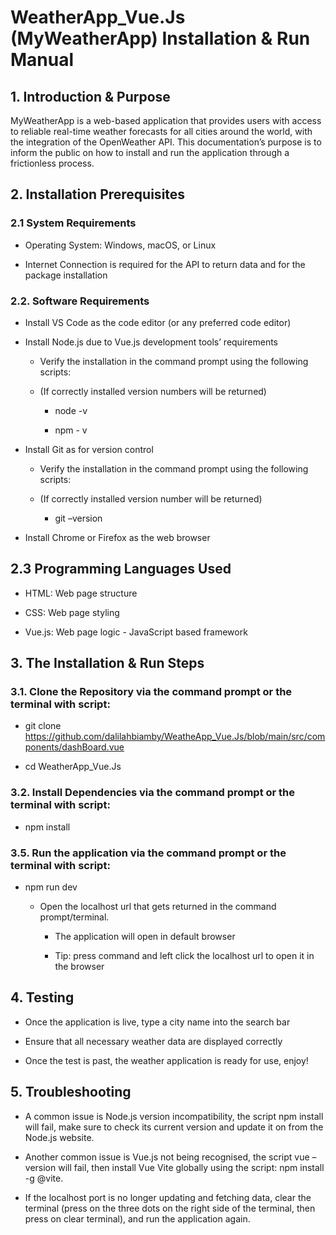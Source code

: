 # WeatherApp_Vue.Js (MyWeatherApp) Installation & Run Manual

## 1.	Introduction & Purpose

MyWeatherApp is a web-based application that provides users with access to reliable real-time weather forecasts for all cities around the world, with the integration of the OpenWeather API. This documentation’s purpose is to inform the public on how to install and run the application through a frictionless process.

## 2.	Installation Prerequisites

  ### 2.1	System Requirements
  
  - Operating System: Windows, macOS, or Linux
  
  - Internet Connection is required for the API to return data and for the package installation
  
  ### 2.2. Software Requirements
  
  - Install VS Code as the code editor (or any preferred code editor)
  
  - Install Node.js due to Vue.js development tools’ requirements

    - Verify the installation in the command prompt using the following scripts:

    - (If correctly installed version numbers will be returned)

      - node -v
    
      - npm - v
  
  - Install Git as for version control 

    - Verify the installation in the command prompt using the following scripts:

    - (If correctly installed version number will be returned)

      - git –version
  
  - Install Chrome or Firefox as the web browser
  
## 2.3 Programming Languages Used  
  
  - HTML: Web page structure
  
  - CSS: Web page styling
  
  - Vue.js: Web page logic - JavaScript based framework

## 3.	The Installation & Run Steps
  
  ### 3.1. Clone the Repository via the command prompt or the terminal with script:
  
  - git clone https://github.com/dalilahbiamby/WeatheApp_Vue.Js/blob/main/src/components/dashBoard.vue
  
  - cd WeatherApp_Vue.Js
  
  ### 3.2. 	Install Dependencies via the command prompt or the terminal with script:
  
  - npm install
  
  ### 3.5. Run the application via the command prompt or the terminal with script:
  
  - npm run dev
  
    - Open the localhost url that gets returned in the command prompt/terminal.
    
      - The application will open in default browser

      - Tip: press command and left click the localhost url to open it in the browser

## 4.	Testing 
  
  - Once the application is live, type a city name into the search bar

  - Ensure that all necessary weather data are displayed correctly

  - Once the test is past, the weather application is ready for use, enjoy!

## 5.	Troubleshooting

  - A common issue is Node.js version incompatibility, the script npm install will fail, make sure to check its current version and update it on from the Node.js website.
  
  - Another common issue is Vue.js not being recognised, the script vue –version will fail, then install Vue Vite globally using the script: npm install -g @vite.
  
  -  If the localhost port is no longer updating and fetching data, clear the terminal (press on the three dots on the right side of the terminal, then press on clear terminal), and run the application again.
